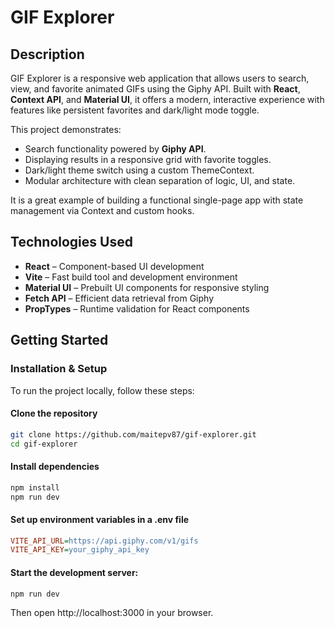 # GIF Explorer

## Description

GIF Explorer is a responsive web application that allows users to search, view, and favorite animated GIFs using the Giphy API. Built with **React**, **Context API**, and **Material UI**, it offers a modern, interactive experience with features like persistent favorites and dark/light mode toggle.

This project demonstrates:

- Search functionality powered by **Giphy API**.
- Displaying results in a responsive grid with favorite toggles.
- Dark/light theme switch using a custom ThemeContext.
- Modular architecture with clean separation of logic, UI, and state.

It is a great example of building a functional single-page app with state management via Context and custom hooks.

## Technologies Used

- **React** – Component-based UI development
- **Vite** – Fast build tool and development environment
- **Material UI** – Prebuilt UI components for responsive styling
- **Fetch API** – Efficient data retrieval from Giphy
- **PropTypes** – Runtime validation for React components

## Getting Started

### Installation & Setup

To run the project locally, follow these steps:

#### Clone the repository

```bash
git clone https://github.com/maitepv87/gif-explorer.git
cd gif-explorer
```

#### Install dependencies

```bash
npm install
npm run dev
```

#### Set up environment variables in a .env file

```ini
VITE_API_URL=https://api.giphy.com/v1/gifs
VITE_API_KEY=your_giphy_api_key
```

#### Start the development server:

```bash
npm run dev
```

Then open http://localhost:3000 in your browser.
